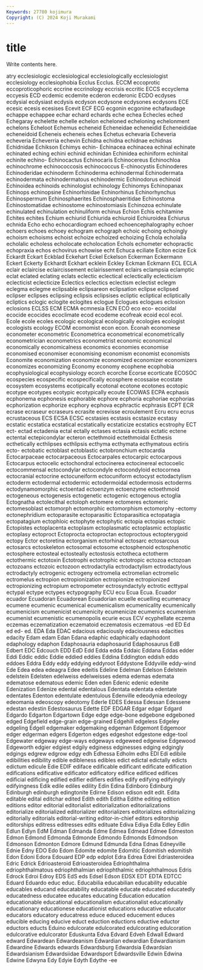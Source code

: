 ```yaml
---
Keywords: 27780 kojimura
Copyright: (C) 2024 Koji Murakami
---
```


# title

Write contents here.



atry ecclesiologic ecclesiological ecclesiologically ecclesiologist ecclesiology ecclesiophobia Ecclus Ecclus. ECCM
eccoprotic eccoproticophoric eccrine eccrinology eccrisis eccritic ECCS eccyclema eccyesis ECD
ecdemic ecdemite ecderon ecderonic ECDO ecdyses ecdysial ecdysiast ecdysis ecdyson
ecdysone ecdysones ecdysons ECE ecesic ecesis ecesises Ecevit ECF ECG
ecgonin ecgonine echafaudage echappe echappee echar echard echards eche echea
Echecles eched Echegaray echelette echelle echelon echeloned echeloning echelonment echelons
Echeloot Echemus echeneid Echeneidae echeneidid Echeneididae echeneidoid Echeneis echeneis eches
Echetus echevaria Echeveria echeveria Echeverria echevin Echidna echidna echidnae echidnas
Echidnidae Echikson Echimys echin- Echinacea echinacea echinal echinate echinated eching
echini echinid echinidan Echinidea echiniform echinital echinite echino- Echinocactus Echinocaris
Echinocereus Echinochloa echinochrome echinococcosis echinococcus E-chinocystis Echinoderes Echinoderidae echinoderm Echinoderma
echinodermal Echinodermata echinodermata echinodermatous echinodermic Echinodorus echinoid Echinoidea echinoids echinologist
echinology Echinomys Echinopanax Echinops echinopsine Echinorhinidae Echinorhinus Echinorhynchus Echinospermum Echinosphaerites
Echinosphaeritidae Echinostoma Echinostomatidae echinostome echinostomiasis Echinozoa echinulate echinulated echinulation echinuliform
echinus Echion Echis echitamine Echites echites Echium echiurid Echiurida echiuroid
Echiuroidea Echiurus echnida Echo echo echocardiogram echoed echoencephalography echoer echoers
echoes echoey echogram echograph echoic echoing echoingly echoism echoisms echoist
echoize echoized echoizing Echola echolalia echolalic echoless echolocate echolocation Echols
echometer echopractic echopraxia echos echovirus echowise echt Echuca eciliate Eciton
ecize Eck Eckardt Eckart Eckblad Eckehart Eckel Eckelson Eckerman Eckermann
Eckert Eckerty Eckhardt Eckhart ecklein Eckley Eckman Eckmann ECL ECLA
eclair eclaircise eclaircissement eclairissement eclairs eclampsia eclamptic eclat eclated eclating
eclats eclectic eclectical eclectically eclecticism eclecticist eclecticize Eclectics eclectics eclectism
eclectist eclegm eclegma eclegme eclipsable eclipsareon eclipsation eclipse eclipsed eclipser
eclipses eclipsing eclipsis eclipsises ecliptic ecliptical ecliptically ecliptics eclogic eclogite
eclogites eclogue Eclogues eclogues eclosion eclosions ECLSS ECM ECMA ecmnesia
ECN ECO eco eco- ecocidal ecocide ecocides ecoclimate ecod ecodeme
ecofreak ecoid ecol ecol. Ecole ecole ecoles ecologic ecological ecologically
ecologies ecologist ecologists ecology ECOM ecomomist econ econ. Econah economese
econometer econometric Econometrica econometrical econometrically econometrician econometrics econometrist economic economical
economically economicalness economics economies economise economised economiser economising economism economist
economists Economite economization economize economized economizer economizers economizes economizing Economy
economy ecophene ecophobia ecophysiological ecophysiology ecorch ecorche Ecorse ecorticate ECOSOC
ecospecies ecospecific ecospecifically ecosphere ecossaise ecostate ecosystem ecosystems ecotipically ecotonal
ecotone ecotones ecotopic ecotype ecotypes ecotypic ecotypically ecoute ECOWAS ECPA
ecphasis ecphonema ecphonesis ecphorable ecphore ecphoria ecphoriae ecphorias ecphorization ecphorize
ecphory ecphova ecphractic ecphrasis ECPT ECR ecrase ecraseur ecraseurs ecrasite
ecrevisse ecroulement Ecru ecru ecrus ecrustaceous ECS ECSA ECSC ecstasies
ecstasis ecstasize ecstasy ecstatic ecstatica ecstatical ecstatically ecstaticize ecstatics ecstrophy
ECT ect- ectad ectadenia ectal ectally ectases ectasia ectasis ectatic
ectene ectental ectepicondylar ecteron ectethmoid ectethmoidal Ecthesis ecthetically ecthlipses ecthlipsis
ecthyma ecthymata ecthymatous ectiris ecto- ectobatic ectoblast ectoblastic ectobronchium ectocardia
Ectocarpaceae ectocarpaceous Ectocarpales ectocarpic ectocarpous Ectocarpus ectocelic ectochondral ectocinerea ectocinereal
ectocoelic ectocommensal ectocondylar ectocondyle ectocondyloid ectocornea ectocranial ectocrine ectocuneiform ectocuniform
ectocyst ectodactylism ectoderm ectodermal ectodermic ectodermoidal ectodermosis ectoderms ectodynamomorphic ectoentad
ectoenzym ectoenzyme ectoethmoid ectogeneous ectogenesis ectogenetic ectogenic ectogenous ectoglia Ectognatha
ectolecithal ectoloph ectomere ectomeres ectomeric ectomesoblast ectomorph ectomorphic ectomorphism ectomorphy
-ectomy ectonephridium ectoparasite ectoparasitic Ectoparasitica ectopatagia ectopatagium ectophloic ectophyte ectophytic
ectopia ectopias ectopic Ectopistes ectoplacenta ectoplasm ectoplasmatic ectoplasmic ectoplastic ectoplasy
ectoproct Ectoprocta ectoproctan ectoproctous ectopterygoid ectopy Ector ectoretina ectorganism ectorhinal
ectosarc ectosarcous ectosarcs ectoskeleton ectosomal ectosome ectosphenoid ectosphenotic ectosphere ectosteal
ectosteally ectostosis ectotheca ectotherm ectothermic ectotoxin Ectotrophi ectotrophic ectotropic ectozoa
ectozoan ectozoans ectozoic ectozoon ectrodactylia ectrodactylism ectrodactylous ectrodactyly ectrogenic ectrogeny
ectromelia ectromelian ectromelic ectromelus ectropion ectropionization ectropionize ectropionized ectropionizing ectropium
ectropometer ectrosyndactyly ectrotic ecttypal ectypal ectype ectypes ectypography ECU ecu
Ecua Ecua. Ecuador ecuador Ecuadoran Ecuadorean Ecuadorian ecuelle ecuelling ecumenacy
ecumene ecumenic ecumenical ecumenicalism ecumenicality ecumenically ecumenicism ecumenicist ecumenicity ecumenicize
ecumenics ecumenism ecumenist ecumenistic ecumenopolis ecurie ecus ECV ecyphellate eczema
eczemas eczematization eczematoid eczematosis eczematous -ed ED Ed ed ed-
ed. EDA Eda EDAC edacious edaciously edaciousness edacities edacity Edam
edam Edan Edana edaphic edaphically edaphodont edaphology edaphon Edaphosauria edaphosaurid
Edaphosaurus EdB Edbert EDC Edcouch EDD EdD Edd Edda edda
Eddaic Eddana Eddas edder Eddi Eddic eddic Eddie eddied eddies
Eddina Eddington eddish eddo eddoes Eddra Eddy eddy eddying eddyroot
Eddystone Eddyville eddy-wind Ede Edea edea edeagra Edee edeitis Edeline
Edelman Edelson Edelstein edelstein Edelsten edelweiss edelweisses edema edemas edemata
edematose edematous edemic Eden eden Edenic edenic edenite Edenization Edenize
edental edentalous Edentata edentata edentate edentates Edenton edentulate edentulous Edenville
edeodynia edeology edeomania edeoscopy edeotomy Ederle EDES Edessa Edessan Edessene
edestan edestin Edestosaurus Edette EDF EDGAR Edgar edgar Edgard Edgardo
Edgarton Edgartown Edge edge edge-bone edgebone edgeboned edged Edgefield edge-grain
edge-grained Edgehill edgeless Edgeley edgeling Edgell edgemaker edgemaking edgeman Edgemont
Edgemoor edger edgerman edgers Edgerton edges edgeshot edgestone edge-tool Edgewater
edgeway edge-ways edgeways edgeweed edgewise Edgewood Edgeworth edgier edgiest edgily
edginess edginesses edging edgingly edgings edgrew edgrow edgy edh Edhessa
Edholm edhs EDI Edi edibile edibilities edibility edible edibleness edibles
edict edictal edictally edicts edictum edicule Edie EDIF ediface edificable
edificant edificate edification edifications edificative edificator edificatory edifice edificed edifices
edificial edificing edified edifier edifiers edifies edify edifying edifyingly edifyingness
Edik edile ediles edility Edin Edina Edinboro Edinburg Edinburgh edinburgh
edingtonite Edirne Edison edison edit edit. Edita editable edital editchar
edited Edith edith Editha Edithe editing edition editions editor editorial
editorialist editorialization editorializations editorialize editorialized editorializer editorializers editorializes editorializing editorially
editorials editorial-writing editor-in-chief editors editorship editorships editress editresses edits edituate
Ediva Ediya Edla Edley Edlin Edlun Edlyn EdM Edman Edmanda
Edme Edmea Edmead Edmee Edmeston Edmon Edmond Edmonda Edmonde Edmondo
Edmonds Edmondson Edmonson Edmonton Edmore Edmund Edmunda Edna Ednas Edneyville
Ednie Edny EDO Edo Edom Edomite edomite Edomitic Edomitish edomitish
Edon Edoni Edora Edouard EDP edp edplot Edra Edrea Edrei
Edriasteroidea Edric Edrick Edrioasteroid Edrioasteroidea Edriophthalma edriophthalmatous edriophthalmian edriophthalmic edriophthalmous
Edris Edrock Edroi Edroy EDS EdS eds Edsel Edson EDSX
EDT EDTA EDTCC Eduard Eduardo educ educ. Educabilia educabilian educability
educable educables educand educatability educatable educate educated educatedly educatedness educatee
educates educating Education education educationable educational educationalism educationalist educationally educationary
educationese educationist educations educative educator educators educatory educatress educe educed
educement educes educible educing educive educt eduction eductions eductive eductor
eductors educts Eduino edulcorate edulcorated edulcorating edulcoration edulcorative edulcorator Eduskunta
Edva Edvard Edveh Edwall Edward edward Edwardean Edwardeanism Edwardian edwardian
Edwardianism Edwardine Edwards edwards Edwardsburg Edwardsia Edwardsian Edwardsianism Edwardsiidae Edwardsport
Edwardsville Edwin Edwina Edwine Edwyna Edy Edyie Edyth Edythe -ee
